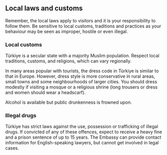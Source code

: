 ## Local laws and customs

Remember, the local laws apply to visitors and it is your responsibility to follow them. Be sensitive to local customs, traditions and practices as your behaviour may be seen as improper, hostile or even illegal.

### **Local customs**

Türkiye is a secular state with a majority Muslim population. Respect local traditions, customs, and religions, which can vary regionally.

In many areas popular with tourists, the dress code in Türkiye is similar to that in Europe. However, dress style is more conservative in rural areas, small towns and some neighbourhoods of larger cities. You should dress modestly if visiting a mosque or a religious shrine (long trousers or dress and women should wear a headscarf).

Alcohol is available but public drunkenness is frowned upon.

### **Illegal drugs**

Türkiye has strict laws against the use, possession or trafficking of illegal drugs. If convicted of any of these offences, expect to receive a heavy fine and a prison sentence of up to 15 years. The Embassy can provide contact information for English-speaking lawyers, but cannot get involved in legal cases.